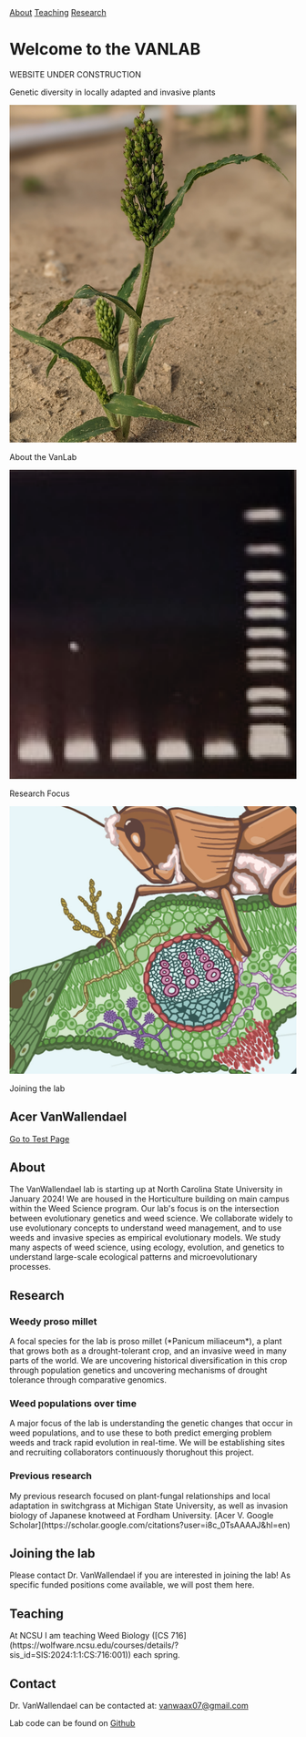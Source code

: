 <div id="banner">
  <div class="cta-buttons">
      <a href="#about" class="cta-button">About</a>
      <a href="#teaching" class="cta-button">Teaching</a>
      <a href="#research" class="cta-button">Research</a>
  </div>
  <!-- Add content or text for the banner here if needed -->
      
  <h1>Welcome to the VANLAB</h1>
  <p>WEBSITE UNDER CONSTRUCTION</p>
  <p>Genetic diversity in locally adapted and invasive plants</p>
  
</div>

<!--[About](#About) | [Research](#Research) | [Teaching](#Teaching)-->

<div id="icon-section">
  <div class="icon-link">
    <a href="#about">
      <!-- Use your icon image URL here -->
      <img src="assets/images/icon3.png" alt="About">
    </a>
    <p>About the VanLab</p>
  </div>

  <div class="icon-link">
    <a href="#research">
      <!-- Use your icon image URL here -->
      <img src="assets/images/icon1.png" alt="Research">
    </a>
    <p>Research Focus</p>
  </div>

  <div class="icon-link">
    <a href="#joining-the-lab">
      <!-- Use your icon image URL here -->
      <img src="assets/images/icon2.png" alt="Joining the Lab">
    </a>
    <p>Joining the lab</p>
  </div>
</div>



## Acer VanWallendael

[Go to Test Page](test_page.md)

## About
<div class="special-paragraph">
The VanWallendael lab is starting up at North Carolina State University in January 2024! We are housed in the Horticulture building on main campus within the Weed Science program. Our lab's focus is on the intersection between evolutionary genetics and weed science. We collaborate widely to use evolutionary concepts to understand weed management, and to use weeds and invasive species as empirical evolutionary models. We study many aspects of weed science, using ecology, evolution, and genetics to understand large-scale ecological patterns and microevolutionary processes. 
</div>

## Research

### Weedy proso millet

<div class="special-paragraph">
A focal species for the lab is proso millet (*Panicum miliaceum*), a plant that grows both as a drought-tolerant crop, and an invasive weed in many parts of the world. We are uncovering historical diversification in this crop through population genetics and uncovering mechanisms of drought tolerance through comparative genomics. 
</div>

### Weed populations over time 

<div class="special-paragraph">
A major focus of the lab is understanding the genetic changes that occur in weed populations, and to use these to both predict emerging problem weeds and track rapid evolution in real-time. We will be establishing sites and recruiting collaborators continuously thorughout this project.
</div>

### Previous research

<div class="special-paragraph">
  My previous research focused on plant-fungal relationships and local adaptation in switchgrass at Michigan State University, as well as invasion     biology of Japanese knotweed at Fordham University.
  [Acer V. Google Scholar](https://scholar.google.com/citations?user=i8c_0TsAAAAJ&hl=en)
</div>

## Joining the lab

<div class="special-paragraph">
Please contact Dr. VanWallendael if you are interested in joining the lab! As specific funded positions come available, we will post them here. 
</div>

## Teaching

<div class="special-paragraph">
At NCSU I am teaching Weed Biology ([CS 716](https://wolfware.ncsu.edu/courses/details/?sis_id=SIS:2024:1:1:CS:716:001)) each spring. 
</div>

## Contact 

<div class="special-paragraph">
Dr. VanWallendael can be contacted at:
<a href="vanwaax07@gmail.com">vanwaax07@gmail.com</a>

Lab code can be found on <a href="https://github.com/avanwallendael/">Github</a>
</div>





























